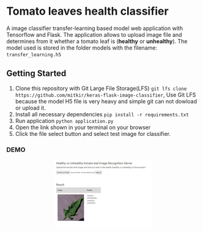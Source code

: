 # Tomato leaves health classifier
A  image classifier transfer-learning based model web application with Tensorflow and Flask. The application allows to upload image file and determines from it whether a tomato leaf is (<b>healthy</b> or <b>unhealthy</b>).
The model used is stored in the folder models with the filename: `transfer_learning.h5`


## Getting Started
1. Clone this repository with Git Large File Storage(LFS) `git lfs clone https://github.com/mitkir/keras-flask-image-classifier`, Use Git LFS because the model H5 file is very heavy and simple git can not dowload or upload it.
2. Install all necessary dependencies `pip install -r requirements.txt`
3. Run application `python application.py`
4. Open the link shown in your terminal on your browser
5. Click the file select button and select test image for classifier.



### DEMO

<p align="center">
    <img alt="Demo" src="https://github.com/cheikhmc/deep_learning_project/blob/master/demo.PNG" width="256" />
  </a>
</p>
